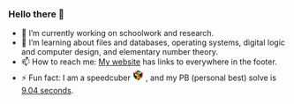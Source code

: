 ### Hello there 👋

<!--
**jesse-wei/jesse-wei** is a ✨ _special_ ✨ repository because its `README.md` (this file) appears on your GitHub profile.

Here are some ideas to get you started:
-->

- 🔭 I’m currently working on schoolwork and research.
- 🌱 I’m learning about files and databases, operating systems, digital logic and computer design, and elementary number theory.
- 📫 How to reach me: [My website](https://jessewei.dev) has links to everywhere in the footer.
- ⚡ Fun fact: I am a speedcuber <span><img width=20px src="cube.jpg"></span> , and my PB (personal best) solve is [9.04 seconds](https://www.youtube.com/watch?v=QsaT23CZIpM).
<!--
- 👯 I’m looking to collaborate on ...
- 🤔 I’m looking for help with ...
- 💬 Ask me about ...
-->

<!-- - 😄 Pronouns: he/him -->
